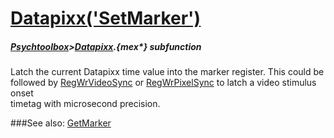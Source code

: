# [Datapixx('SetMarker')](Datapixx-SetMarker) 
##### [Psychtoolbox](Psychtoolbox)>[Datapixx](Datapixx).{mex*} subfunction


Latch the current Datapixx time value into the marker register. This could be  
followed by [RegWrVideoSync](RegWrVideoSync) or [RegWrPixelSync](RegWrPixelSync) to latch a video stimulus onset  
timetag with microsecond precision.  
  


###See also:
[GetMarker](Datapixx-GetMarker)
